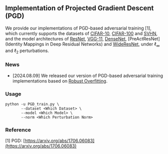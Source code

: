 ## Implementation of Projected Gradient Descent (PGD)

We provide our implementations of PGD-based adversarial training [1], which currently supports the datasets of [CIFAR-10](https://www.cs.toronto.edu/~kriz/cifar.html), [CIFAR-100](https://www.cs.toronto.edu/~kriz/cifar.html) and [SVHN](http://ufldl.stanford.edu/housenumbers/), and the model architectures of [ResNet](https://arxiv.org/abs/1512.03385), [VGG-11](https://arxiv.org/abs/1409.1556), [DenseNet](https://arxiv.org/abs/1608.06993), [PreActResNet](Identity Mappings in Deep Residual Networks) and [WideResNet](https://arxiv.org/abs/1605.07146), under $\ell_\infty$ and $\ell_2$ perturbations.

### News

- [2024.08.09] We released our version of PGD-based adversarial training implementations based on [Robust Overfitting](https://github.com/locuslab/robust_overfitting).

### Usage

```
python -u PGD_train.py \
       --dataset <Which Dataset> \
       --model <Which Model> \
       --norm <Which Perturbation Norm>
```

### Reference

[1] PGD: [https://arxiv.org/abs/1706.06083](https://arxiv.org/abs/1706.06083)
